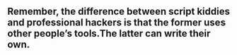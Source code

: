 ## Remember, the difference between script kiddies and professional hackers is that the former uses other people’s tools.The latter can write their own.